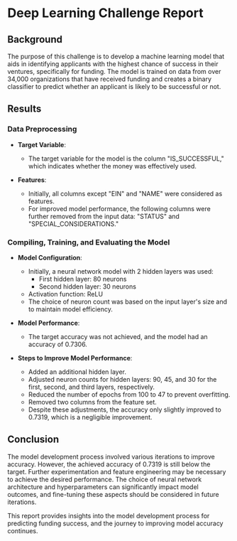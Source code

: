 # Deep Learning Challenge Report

## Background

The purpose of this challenge is to develop a machine learning model that aids in identifying applicants with the highest chance of success in their ventures, specifically for funding. The model is trained on data from over 34,000 organizations that have received funding and creates a binary classifier to predict whether an applicant is likely to be successful or not.

## Results

### Data Preprocessing

- **Target Variable**:
  - The target variable for the model is the column "IS_SUCCESSFUL," which indicates whether the money was effectively used.

- **Features**:
  - Initially, all columns except "EIN" and "NAME" were considered as features.
  - For improved model performance, the following columns were further removed from the input data: "STATUS" and "SPECIAL_CONSIDERATIONS."

### Compiling, Training, and Evaluating the Model

- **Model Configuration**:
  - Initially, a neural network model with 2 hidden layers was used:
    - First hidden layer: 80 neurons
    - Second hidden layer: 30 neurons
  - Activation function: ReLU
  - The choice of neuron count was based on the input layer's size and to maintain model efficiency.

- **Model Performance**:
  - The target accuracy was not achieved, and the model had an accuracy of 0.7306.

- **Steps to Improve Model Performance**:
  - Added an additional hidden layer.
  - Adjusted neuron counts for hidden layers: 90, 45, and 30 for the first, second, and third layers, respectively.
  - Reduced the number of epochs from 100 to 47 to prevent overfitting.
  - Removed two columns from the feature set.
  - Despite these adjustments, the accuracy only slightly improved to 0.7319, which is a negligible improvement.

## Conclusion

The model development process involved various iterations to improve accuracy. However, the achieved accuracy of 0.7319 is still below the target. Further experimentation and feature engineering may be necessary to achieve the desired performance. The choice of neural network architecture and hyperparameters can significantly impact model outcomes, and fine-tuning these aspects should be considered in future iterations.

This report provides insights into the model development process for predicting funding success, and the journey to improving model accuracy continues.
